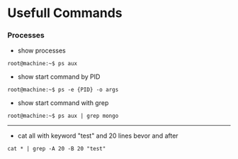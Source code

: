 # Usefull Commands

### Processes


- show processes
```console
root@machine:~$ ps aux
```

- show start command by PID
```console
root@machine:~$ ps -e {PID} -o args
```

- show start command with grep
```console
root@machine:~$ ps aux | grep mongo
```
---

- cat all with keyword "test" and 20 lines bevor and after
```console
cat * | grep -A 20 -B 20 "test"
```